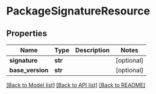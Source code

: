 # PackageSignatureResource

## Properties
Name | Type | Description | Notes
------------ | ------------- | ------------- | -------------
**signature** | **str** |  | [optional] 
**base_version** | **str** |  | [optional] 

[[Back to Model list]](../README.md#documentation-for-models) [[Back to API list]](../README.md#documentation-for-api-endpoints) [[Back to README]](../README.md)


